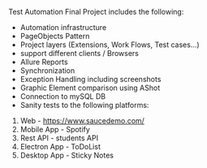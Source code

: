 Test Automation Final Project includes the following:
* Automation infrastructure
* PageObjects Pattern
* Project layers (Extensions, Work Flows, Test cases...)
* support different clients / Browsers
* Allure Reports
* Synchronization
* Exception Handling including screenshots
* Graphic Element comparison using AShot
* Connection to mySQL DB
* Sanity tests to the following platforms:
1. Web - https://www.saucedemo.com/
2. Mobile App - Spotify
3. Rest API - students API
4. Electron App - ToDoList
5. Desktop App - Sticky Notes
